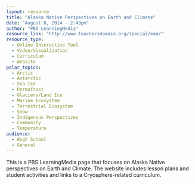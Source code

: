 ```yaml
---
layout: resource
title: "Alaska Native Perspectives on Earth and Climate"
date: "August 8, 2014 - 2:49pm"
author: "PBS LearningMedia"
resource_link: "http://www.teachersdomain.org/special/ean/"
resource_type:
  - Online Interactive Tool
  - Video/Visualization
  - Curriculum
  - Website
polar_topics:
  - Arctic
  - Antarctic
  - Sea Ice
  - Permafrost
  - Glaciers/Land Ice
  - Marine Ecosystem
  - Terrestrial Ecosystem
  - Snow
  - Indigenous Perspectives
  - Community
  - Temperature
audience:
  - High School
  - General
---
```


This is a PBS LearningMedia page that focuses on Alaska Native perspectives on Earth and Climate.  The website includes lesson plans and student activities and links to a Cryosphere-related curriculum.